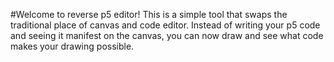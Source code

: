 #Welcome to reverse p5 editor!
This is a simple tool that swaps the traditional place of canvas and code editor. Instead of writing your p5 code and seeing it manifest on the canvas, you can now draw and see what code makes your drawing possible. 
